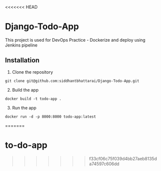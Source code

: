 <<<<<<< HEAD
# Django-Todo-App
This project is used for DevOps Practice - Dockerize and deploy using Jenkins pipeline 
## Installation
1. Clone the repository
```
git clone git@github.com:siddhantbhattarai/Django-Todo-App.git
```

2. Build the app
```
docker build -t todo-app .
```

3. Run the app
```
docker run -d -p 8000:8000 todo-app:latest
```
=======
# to-do-app
>>>>>>> f33cf06c75f039d4bb27aeb8135da74597c606dd
